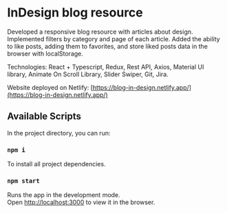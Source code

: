 # InDesign blog resource

Developed a responsive blog resource with articles about design.\
Implemented filters by category and page of each article. Added the ability to like posts, adding them to favorites, and store liked posts data in the browser with localStorage.

Technologies: React + Typescript, Redux, Rest API, Axios, Material UI library, Animate On Scroll Library, Slider Swiper, Git, Jira.

Website deployed on Netlify: [https://blog-in-design.netlify.app/](https://blog-in-design.netlify.app/)

## Available Scripts

In the project directory, you can run:

### `npm i`

To install all project dependencies.

### `npm start`

Runs the app in the development mode.\
Open [http://localhost:3000](http://localhost:3000) to view it in the browser.
